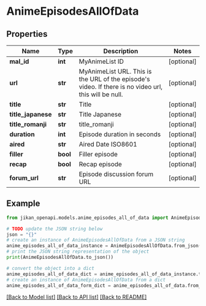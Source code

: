 # AnimeEpisodesAllOfData


## Properties

Name | Type | Description | Notes
------------ | ------------- | ------------- | -------------
**mal_id** | **int** | MyAnimeList ID | [optional] 
**url** | **str** | MyAnimeList URL. This is the URL of the episode&#39;s video. If there is no video url, this will be null. | [optional] 
**title** | **str** | Title | [optional] 
**title_japanese** | **str** | Title Japanese | [optional] 
**title_romanji** | **str** | title_romanji | [optional] 
**duration** | **int** | Episode duration in seconds | [optional] 
**aired** | **str** | Aired Date ISO8601 | [optional] 
**filler** | **bool** | Filler episode | [optional] 
**recap** | **bool** | Recap episode | [optional] 
**forum_url** | **str** | Episode discussion forum URL | [optional] 

## Example

```python
from jikan_openapi.models.anime_episodes_all_of_data import AnimeEpisodesAllOfData

# TODO update the JSON string below
json = "{}"
# create an instance of AnimeEpisodesAllOfData from a JSON string
anime_episodes_all_of_data_instance = AnimeEpisodesAllOfData.from_json(json)
# print the JSON string representation of the object
print(AnimeEpisodesAllOfData.to_json())

# convert the object into a dict
anime_episodes_all_of_data_dict = anime_episodes_all_of_data_instance.to_dict()
# create an instance of AnimeEpisodesAllOfData from a dict
anime_episodes_all_of_data_form_dict = anime_episodes_all_of_data.from_dict(anime_episodes_all_of_data_dict)
```
[[Back to Model list]](../README.md#documentation-for-models) [[Back to API list]](../README.md#documentation-for-api-endpoints) [[Back to README]](../README.md)


